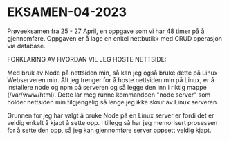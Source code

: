 # EKSAMEN-04-2023
Prøveeksamen fra 25 - 27 April, en oppgave som vi har 48 timer på å gjennomføre. Oppgaven er å lage en enkel nettbutikk med CRUD operasjon via database. 


FORKLARING AV HVORDAN VIL JEG HOSTE NETTSIDE:

Med bruk av Node på nettsiden min, så kan jeg også bruke dette på Linux Webserveren min. Alt jeg trenger for å hoste nettsiden min på Linux, er å installere node og npm på serveren og så legge den inn i riktig mappe (/var/www/html). Dette lar meg runne kommandoen "node server" som holder nettsiden min tilgjengelig så lenge jeg ikke skrur av Linux serveren.

Grunnen for jeg har valgt å bruke Node på en Linux server er fordi det er veldig enkelt å kjapt å sette opp. I tillegg så har jeg memorisert prosessen for å sette den opp, så jeg kan gjennomføre server oppsett veldig kjapt.
